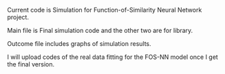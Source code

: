 Current code is Simulation for Function-of-Similarity Neural Network project.

Main file is Final simulation code and the other two are for library.

Outcome file includes graphs of simulation results.

I will upload codes of the real data fitting for the FOS-NN model once I get the final version. 
